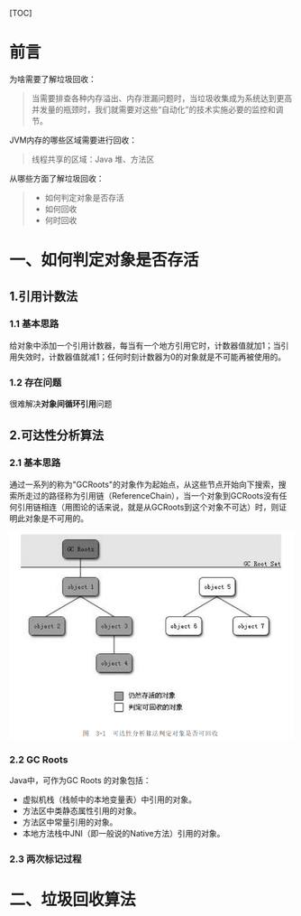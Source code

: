 [TOC]



# 前言

为啥需要了解垃圾回收：

> 当需要排查各种内存溢出、内存泄漏问题时，当垃圾收集成为系统达到更高并发量的瓶颈时，我们就需要对这些“自动化”的技术实施必要的监控和调节。



JVM内存的哪些区域需要进行回收：

>线程共享的区域：Java 堆、方法区



从哪些方面了解垃圾回收：

> - 如何判定对象是否存活
> - 如何回收
> - 何时回收





# 一、如何判定对象是否存活

## 1.引用计数法

### 1.1 基本思路

给对象中添加一个引用计数器，每当有一个地方引用它时，计数器值就加1；当引用失效时，计数器值就减1；任何时刻计数器为0的对象就是不可能再被使用的。

### 1.2 存在问题

很难解决**对象间循环引用**问题



## 2.可达性分析算法

### 2.1 基本思路

通过一系列的称为"GCRoots"的对象作为起始点，从这些节点开始向下搜索，搜索所走过的路径称为引用链（ReferenceChain），当一个对象到GCRoots没有任何引用链相连（用图论的话来说，就是从GCRoots到这个对象不可达）时，则证明此对象是不可用的。



![1543931574090](images/1543931574090.png)





### 2.2 GC Roots

Java中，可作为GC Roots 的对象包括：

- 虚拟机栈（栈帧中的本地变量表）中引用的对象。
- 方法区中类静态属性引用的对象。
- 方法区中常量引用的对象。
- 本地方法栈中JNI（即一般说的Native方法）引用的对象。



### 2.3 两次标记过程



# 二、垃圾回收算法











